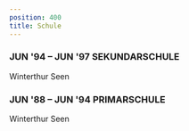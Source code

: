 ```yaml
---
position: 400
title: Schule
---
```


### JUN '94 – JUN '97 SEKUNDARSCHULE
Winterthur Seen

### JUN '88 – JUN '94 PRIMARSCHULE
Winterthur Seen
